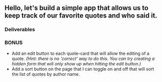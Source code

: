 ## Hello, let's build a simple app that allows us to keep track of our favorite quotes and who said it.  

<!-- If you don't have json-server installed, run `$ npm i -g json-server`.  
If you already have it installed, run the server by: `$ json-server --watch db.json`. -->

### Deliverables
<!-- * Populate page with quotes with a `GET` request to `http://localhost:3000/quotes`. -->

<!-- * Each quotes should have the following structure:
  ```
    <li class='quote-card'>
      <blockquote class="blockquote">
        <p class="mb-0">Lorem ipsum dolor sit amet, consectetur adipiscing elit. Integer posuere erat a ante.</p>
        <footer class="blockquote-footer">Someone famous</footer>
        <br>
        <button class='btn-success'>Likes: <span>0</span></button>
        <button class='btn-danger'>Delete</button>
      </blockquote>
    </li>
  ``` -->
<!-- * Submitting the form creates a new quote and adds it to the list of quotes without having to refresh the page. (Whether you choose to optimistically render or not is up to you). -->
<!-- * Clicking the delete button should delete the respective quote from the database and remove it from the page without having to refresh. -->
<!-- * Clicking the like button will increase the number of likes for this particular quote in the database and on the page without having to refresh. -->


### BONUS
* Add an edit button to each quote-card that will allow the editing of a quote. _(Hint: there is no 'correct' way to do this. You can try creating a hidden form that will only show up when hitting the edit button.)_
* Add a sort button on the page that I can toggle on and off that will sort the list of quotes by author name.

